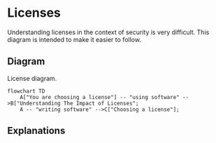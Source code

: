 # Licenses

Understanding licenses in the context of security is very difficult.  This diagram is intended to make it easier to follow.

## Diagram

License diagram.

```mermaid
flowchart TD
    A["You are choosing a license"] -- "using software" -->B["Understanding The Impact of Licenses";
    A -- "writing software" -->C["Choosing a license"];
```

## Explanations

